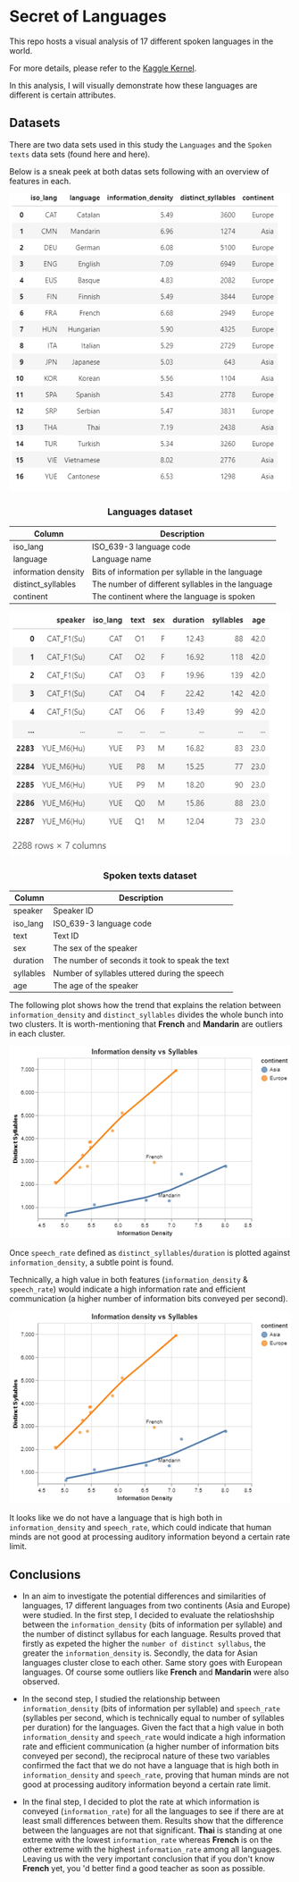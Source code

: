 # Secret of Languages
This repo hosts a visual analysis of 17 different spoken languages in the world.

For more details, please refer to the [Kaggle Kernel](https://www.kaggle.com/arashshamseddini/secret-of-languages/).

In this analysis, I will visually demonstrate how these languages are different is certain attributes.

## Datasets
There are two data sets used in this study the `Languages` and the `Spoken texts` data sets (found here and here).

Below is a sneak peek at both datas sets following with an overview of features in each.

![dataset](./Images/plot_1.png)

<center><h3>Languages dataset</h4></center>

| Column              | Description                                       |
|---------------------|---------------------------------------------------|
| iso_lang            | ISO_639-3 language code                           |
| language            | Language name                                     |
| information density | Bits of information per syllable in the language  |
| distinct_syllables  | The number of different syllables in the language |
| continent           | The continent where the language is spoken        |

![dataset](./Images/plot_2.png)

<center><h3>Spoken texts dataset</h4></center>

| Column    | Description                                     |
|-----------|-------------------------------------------------|
| speaker   | Speaker ID                                      |
| iso_lang  | ISO_639-3 language code                         |
| text      | Text ID                                         |
| sex       | The sex of the speaker                          |
| duration  | The number of seconds it took to speak the text |
| syllables | Number of syllables uttered during the speech   |
| age       | The age of the speaker                          |

The following plot shows how the trend that explains the relation between `information_density` and `distinct_syllables` divides the whole bunch into two clusters. It is worth-mentioning that **French** and **Mandarin** are outliers in each cluster.

![dataset](./Images/plot_3.png)

Once `speech_rate` defined as `distinct_syllables`/`duration` is plotted against `information_density`, a subtle point is found. 

Technically, a high value in both features (`information_density` & `speech_rate`) would indicate a high information rate and efficient communication (a higher number of information bits conveyed per second).

![dataset](./Images/plot_3.png)

It looks like we do not have a language that is high both in `information_density` and `speech_rate`, which could indicate that human minds are not good at processing auditory information beyond a certain rate limit.

## Conclusions
- In an aim to investigate the potential differences and similarities of languages, 17 different languages from two continents (Asia and Europe) were studied. In the first step, I decided to evaluate the relatioshship between the `information_density` (bits of information per syllable) and the number of distinct syllabus for each language. Results proved that firstly as expeted the higher the `number of distinct syllabus`, the greater the `information_density` is. Secondly, the data for Asian languages cluster close to each other. Same story goes with European languages. Of course some outliers like **French** and **Mandarin** were also observed.

- In the second step, I studied the relationship between `information_density` (bits of information per syllable) and `speech_rate` (syllables per second, which is technically equal to number of syllables per duration) for the languages. Given the fact that a high value in both `information_density` and `speech_rate` would indicate a high information rate and efficient communication (a higher number of information bits conveyed per second), the reciprocal nature of these two variables confirmed the fact that we do not have a language that is high both in `information_density` and `speech_rate`, proving that human minds are not good at processing auditory information beyond a certain rate limit.

- In the final step, I decided to plot the rate at which information is conveyed (`information_rate`) for all the languages to see if there are at least small differences between them. Results show that the difference between the languages are not that significant. **Thai** is standing at one extreme with the lowest `information_rate` whereas **French** is on the other extreme with the highest `information_rate` among all languages. Leaving us with the very important conclusion that if you don't know **French** yet, you 'd better find a good teacher as soon as possible.
